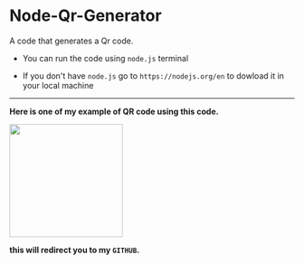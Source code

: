 # Node-Qr-Generator
A code that generates a Qr code.
 - You can run the code using  `node.js` terminal 

  - If you don't have `node.js` go to `https://nodejs.org/en` to dowload it in your local machine
     
  <hr/>
  
<b>Here is one of my example of QR code using this code.

<img src ="https://github.com/rence-scratch/Node-Qr-Generator/assets/114133634/b1cf0267-547c-4ae4-bace-d7ab1d43f4c4"  height=200>


this will redirect you to my `GITHUB`.<b/>
